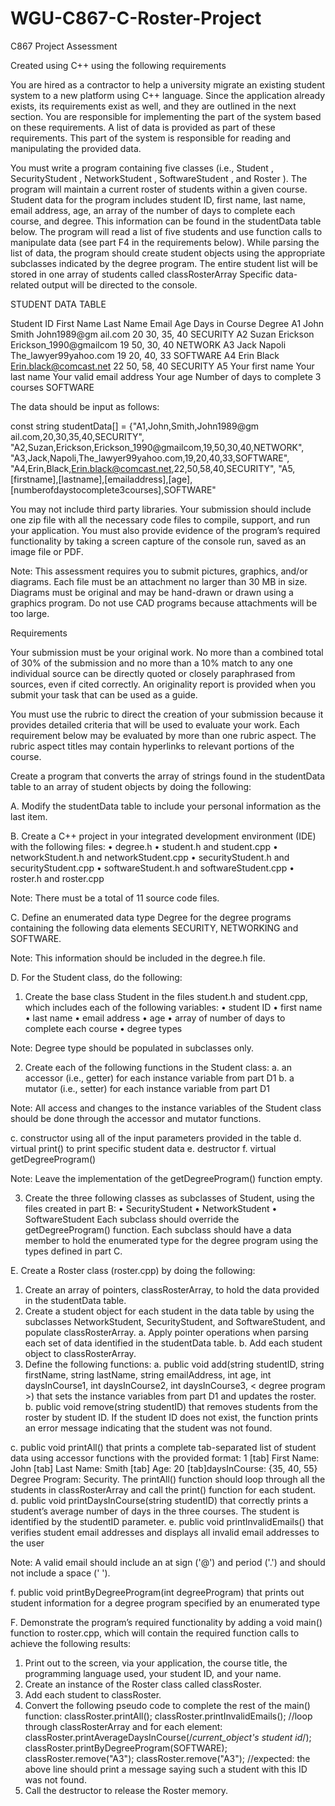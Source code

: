 # WGU-C867-C-Roster-Project
C867 Project Assessment

Created using C++ using the following requirements

You are hired as a contractor to help a university migrate an existing student system to a new platform using C++ language. Since the application already exists, its requirements exist as well, and they are outlined in the next section. You are responsible for implementing the part of the system based on these requirements. A list of data is provided as part of these requirements. This part of the system is responsible for reading and manipulating the provided data.

You must write a program containing five classes (i.e.,  Student , SecurityStudent , NetworkStudent , SoftwareStudent , and  Roster ). The program will maintain a current roster of students within a given course. Student data for the program includes student ID, first name, last name, email address, age, an array of the number of days to complete each course, and degree. This information can be found in the studentData table below. The program will read a list of five students and use function calls to manipulate data (see part F4 in the requirements below). While parsing the list of data, the program should create student objects using the appropriate subclasses indicated by the degree program. The entire student list will be stored in one array of students called  classRosterArray Specific data-related output will be directed to the console. 

STUDENT DATA TABLE

Student ID
First Name
Last Name
Email
Age
Days in Course
Degree
A1
John
Smith
John1989@gm ail.com
20
30, 35, 40 
SECURITY
A2
Suzan
Erickson
Erickson_1990@gmailcom
19
50, 30, 40 
NETWORK
A3
Jack
Napoli
The_lawyer99yahoo.com
19
20, 40, 33 
SOFTWARE
A4
Erin
Black
Erin.black@comcast.net
22
50, 58, 40 
SECURITY
A5
Your first name
Your last name
Your valid email address
Your age
Number of days to complete 3 courses
SOFTWARE

The data should be input as follows:

const string studentData[] =
 {"A1,John,Smith,John1989@gm ail.com,20,30,35,40,SECURITY",
 "A2,Suzan,Erickson,Erickson_1990@gmailcom,19,50,30,40,NETWORK",
 "A3,Jack,Napoli,The_lawyer99yahoo.com,19,20,40,33,SOFTWARE",
 "A4,Erin,Black,Erin.black@comcast.net,22,50,58,40,SECURITY",
 "A5,[firstname],[lastname],[emailaddress],[age],
 [numberofdaystocomplete3courses],SOFTWARE"

You may not include third party libraries. Your submission should include one zip file with all the necessary code files to compile, support, and run your application. You must also provide evidence of the program’s required functionality by taking a screen capture of the console run, saved as an image file or PDF.

Note: This assessment requires you to submit pictures, graphics, and/or diagrams. Each file must be an attachment no larger than 30 MB in size. Diagrams must be original and may be hand-drawn or drawn using a graphics program. Do not use CAD programs because attachments will be too large.
 
Requirements

Your submission must be your original work. No more than a combined total of 30% of the submission and no more than a 10% match to any one individual source can be directly quoted or closely paraphrased from sources, even if cited correctly. An originality report is provided when you submit your task that can be used as a guide.

You must use the rubric to direct the creation of your submission because it provides detailed criteria that will be used to evaluate your work. Each requirement below may be evaluated by more than one rubric aspect. The rubric aspect titles may contain hyperlinks to relevant portions of the course.

Create a program that converts the array of strings found in the studentData table to an array of student objects by doing the following:

A.  Modify the studentData table to include your personal information as the last item.
 
B.  Create a C++ project in your integrated development environment (IDE) with the following files:
•   degree.h
•   student.h and student.cpp
•   networkStudent.h and networkStudent.cpp
•   securityStudent.h and securityStudent.cpp
•   softwareStudent.h and softwareStudent.cpp
•   roster.h and roster.cpp
 
Note: There must be a total of 11 source code files.
 
C.  Define an enumerated data type Degree for the degree programs containing the following data elements SECURITY, NETWORKING and SOFTWARE.
 
Note: This information should be included in the degree.h file.
 
D.  For the Student class, do the following:
1.  Create the base class Student in the files student.h and student.cpp, which includes each  of the following variables:
•   student ID
•   first name
•   last name
•   email address
•   age
•   array of number of days to complete each course
•   degree types
 
Note: Degree type should be populated in subclasses only.
 
2.  Create each of the following functions in the Student class:
a.  an accessor (i.e., getter) for each  instance variable from part D1
b.  a mutator (i.e., setter) for each instance variable from part D1
 
Note: All access and changes to the instance variables of the Student class should be done through the accessor and mutator functions.
 
c.  constructor using all  of the input parameters provided in the table
d.  virtual print() to print specific student data 
e.  destructor
f.  virtual getDegreeProgram()
 
Note: Leave the implementation of the getDegreeProgram() function empty.
 
3.  Create the three following classes as subclasses of Student, using the files created in part B:
•   SecurityStudent
•   NetworkStudent
•   SoftwareStudent
Each subclass should override the getDegreeProgram() function. Each subclass should have a data member to hold the enumerated type for the degree program using the types defined in part C.
 
E.  Create a Roster class (roster.cpp) by doing the following:
1.  Create an array of pointers, classRosterArray, to hold the data provided in the studentData table.
2.  Create a student object for each  student in the data table by using the subclasses NetworkStudent, SecurityStudent, and SoftwareStudent, and populate classRosterArray.
a.  Apply pointer operations when parsing each  set of data identified in the studentData table.
b.  Add each student object to classRosterArray.
3.  Define the following functions:
a.  public void add(string studentID, string firstName, string lastName, string emailAddress, int age, int daysInCourse1, int daysInCourse2, int daysInCourse3, < degree program >) that sets the instance variables from part D1 and updates the roster.
b.  public void remove(string studentID) that removes students from the roster by student ID. If the student ID does not exist, the function prints an error message indicating that the student was not found.
 
c.  public void printAll() that prints a complete tab-separated list of student data using accessor functions with the provided format: 1 [tab] First Name: John [tab] Last Name: Smith [tab] Age: 20 [tab]daysInCourse: {35, 40, 55} Degree Program: Security. The printAll() function should loop through all  the students in classRosterArray and call the print() function for each student.
d.  public void printDaysInCourse(string studentID) that correctly prints a student’s average number of days in the three courses. The student is identified by the studentID parameter.
e.  public void printInvalidEmails() that verifies student email addresses and displays all invalid email addresses to the user
 
Note: A valid email should include an at sign ('@') and period ('.') and should not include a space (' ').
 
f.  public void printByDegreeProgram(int degreeProgram) that prints out student information for a degree program specified by an enumerated type
 
F.  Demonstrate the program’s required functionality by adding a void main() function to roster.cpp, which will contain the required function calls to achieve the following results:
1.  Print out to the screen, via your application, the course title, the programming language used, your student ID, and your name.
2.  Create an instance of the Roster class called classRoster.
3.  Add each student to classRoster.
4.  Convert the following pseudo code to complete the rest of the main() function:
classRoster.printAll();
classRoster.printInvalidEmails();
//loop through classRosterArray and for each element:
classRoster.printAverageDaysInCourse(/*current_object's student id*/);
classRoster.printByDegreeProgram(SOFTWARE);
classRoster.remove("A3");
classRoster.remove("A3");
 //expected: the above line should print a message saying such a student with this ID was not found.
5.  Call the destructor to release the Roster memory.
 
